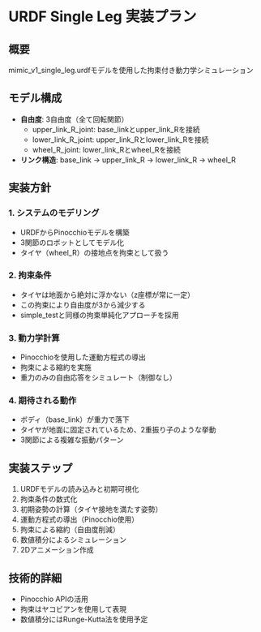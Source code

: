 # URDF Single Leg 実装プラン

## 概要
mimic_v1_single_leg.urdfモデルを使用した拘束付き動力学シミュレーション

## モデル構成
- **自由度**: 3自由度（全て回転関節）
  - upper_link_R_joint: base_linkとupper_link_Rを接続
  - lower_link_R_joint: upper_link_Rとlower_link_Rを接続
  - wheel_R_joint: lower_link_Rとwheel_Rを接続
- **リンク構造**: base_link → upper_link_R → lower_link_R → wheel_R

## 実装方針

### 1. システムのモデリング
- URDFからPinocchioモデルを構築
- 3関節のロボットとしてモデル化
- タイヤ（wheel_R）の接地点を拘束として扱う

### 2. 拘束条件
- タイヤは地面から絶対に浮かない（z座標が常に一定）
- この拘束により自由度が3から減少する
- simple_testと同様の拘束単純化アプローチを採用

### 3. 動力学計算
- Pinocchioを使用した運動方程式の導出
- 拘束による縮約を実施
- 重力のみの自由応答をシミュレート（制御なし）

### 4. 期待される動作
- ボディ（base_link）が重力で落下
- タイヤが地面に固定されているため、2重振り子のような挙動
- 3関節による複雑な振動パターン

## 実装ステップ
1. URDFモデルの読み込みと初期可視化
2. 拘束条件の数式化
3. 初期姿勢の計算（タイヤ接地を満たす姿勢）
4. 運動方程式の導出（Pinocchio使用）
5. 拘束による縮約（自由度削減）
6. 数値積分によるシミュレーション
7. 2Dアニメーション作成

## 技術的詳細
- Pinocchio APIの活用
- 拘束はヤコビアンを使用して表現
- 数値積分にはRunge-Kutta法を使用予定